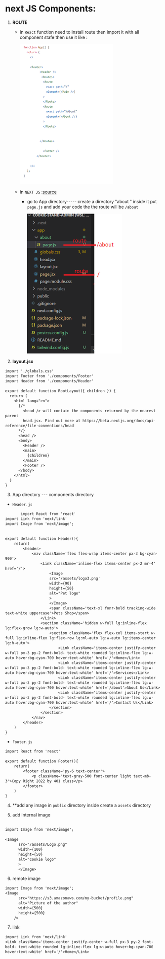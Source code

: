 # next JS Components:

1. **ROUTE**
    * in `React` function need to install route then import it with all component stafe then use it like : 
        
        <img src="./assert/image2-react.png" alt="drawing" style="height:450px;"/>


    * in `NEXT JS`  :[source](https://beta.nextjs.org/docs/routing/fundamentals)

          
      * go to App directory----- create a directory  "about " inside it put `page.js` and add your code the the route will be `/about`

        <img src="./assert/image3-route.png" alt="drawing" style="height:450px;"/>


2. **layout.jsx**
```
import './globals.css'
import Footer from './components/Footer'
import Header from './components/Header'

export default function RootLayout({ children }) {
  return (
    <html lang="en">
      {/*
        <head /> will contain the components returned by the nearest parent
        head.jsx. Find out more at https://beta.nextjs.org/docs/api-reference/file-conventions/head
      */}
      <head />
      <body>
        <Header />
        <main>
          {children}
        </main>
        <Footer />
      </body>
    </html>
  )
}
```

3. App directory --- components directory


* `Header.js `
```
       import React from 'react'
import Link from 'next/link'
import Image from 'next/image';


export default function Header(){
    return(
        <header>
            <nav className='flex flex-wrap items-center px-3 bg-cyan-900'>
                <Link className='inline-flex items-center px-2 mr-4' href='/'>
                    <Image 
                    src='/assets/logo3.png'
                    width={90}
                    height={50}
                    alt="Pet logo"
                    >
                    </Image>
                    <span className='text-xl fonr-bold tracking-wide text-white uppercase'>Pets Shop</span>
                </Link>
                <section className='hidden w-full lg:inline-flex lg:flex-grow lg:w-auto'>
                    <section className='flex flex-col items-start w-full lg:inline-flex lg:flex-row lg:ml-auto lg:w-auto lg:items-center lg:h-auto'>
                        <Link className='items-center justify-center w-full px-3 py-2 font-bold- text-white rounded lg:inline-flex lg:w-auto hover:bg-cyan-700 hover:text-white' href='/'>Home</Link>
                        <Link className='items-center justify-center w-full px-3 py-2 font-bold- text-white rounded lg:inline-flex lg:w-auto hover:bg-cyan-700 hover:text-white' href='/'>Services</Link>
                        <Link className='items-center justify-center w-full px-3 py-2 font-bold- text-white rounded lg:inline-flex lg:w-auto hover:bg-cyan-700 hover:text-white' href='/about'>About Us</Link>
                        <Link className='items-center justify-center w-full px-3 py-2 font-bold- text-white rounded lg:inline-flex lg:w-auto hover:bg-cyan-700 hover:text-white' href='/'>Contact Us</Link>
                    </section>
                </section>
            </nav>
        </header>
    )
}

```



* `Footer.js`
```
import React from 'react'

export default function Footer(){
    return(
        <footer className='py-6 text-center'>
            <p className="text-gray-500 font-center light text-mb-3">Copy Right 2022 by 401 class</p>
        </footer>
    )
}

```

4. **add any image in `public` directory inside create a `assets` directory


5. add internal image 

```

import Image from 'next/image';

<Image 
      src="/assets/Logo.png"
      width={100}
      height={50}
      alt="cookie logo"
      >
      </Image>
```

6. remote image 
```
import Image from 'next/image';
<Image
      src="https://s3.amazonaws.com/my-bucket/profile.png"
      alt="Picture of the author"
      width={500}
      height={500}
    />
```
7. link 

```
import Link from 'next/link'
<Link className='items-center justify-center w-full px-3 py-2 font-bold- text-white rounded lg:inline-flex lg:w-auto hover:bg-cyan-700 hover:text-white' href='/'>Home</Link>


```